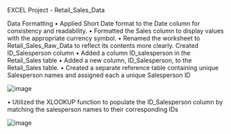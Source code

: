 EXCEL Project - Retail_Sales_Data

Data Formatting
•	Applied Short Date format to the Date column for consistency and readability.
•	Formatted the Sales column to display values with the appropriate currency symbol.
•	Renamed the worksheet to Retail_Sales_Raw_Data to reflect its contents more clearly.
Created ID_Salesperson column
•	Added a column ID_salesperson in the Retail_Sales table
•	Added a new column, ID_Salesperson, to the Retail_Sales table.
•	Created a separate reference table containing unique Salesperson names and assigned each a unique Salesperson ID


![image](https://github.com/user-attachments/assets/72a2e73c-f685-45cd-a776-af79e562aa69)



•	Utilized the XLOOKUP function to populate the ID_Salesperson column by matching the salesperson names to their corresponding IDs

 
![image](https://github.com/user-attachments/assets/d1b6e9f5-9400-4df5-819c-c3265d00e13d)






